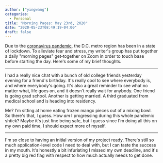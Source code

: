 ```yaml
---
author: ["yingwang"]
categories:
  - Personal
title: "Morning Pages: May 23rd, 2020"
date: "2020-05-23T08:49:19-04:00"
draft: false
---
```


Due to the [coronavirus
pandemic](https://en.wikipedia.org/wiki/2019-20_coronavirus_pandemic), the D.C.
metro region has been in a state of lockdown. To alleviate fear and stress, my
writer's group has put together a daily "morning pages" get-together on Zoom in
order to touch base before starting the day. Here's some of my brief thoughts.

---

I had a really nice chat with a bunch of old college friends yesterday evening
for a friend's birthday. It's really cool to see where everybody is, and where
everybody's going. It's also a great reminder to see what no matter what, life
goes on, and it doesn't really wait for anybody. One friend is going grad
school. Another is getting married. A third graduated from medical school and is
heading into residency.

Me? I'm sitting at home eating frozen mango pieces out of a mixing bowl. So
there's that, I guess. How _am_ I progressing during this whole pandemic shtick?
Maybe it's just fine being safe, but I guess since I'm doing all this on my own
paid time, I should expect more of myself.

---

I'm so close to having an initial version of my project ready. There's still so
much application-level code I need to deal with, but I can taste the success in
my mouth. It's honestly a bit infuriating I missed my own deadline, and it's a
pretty big red flag with respect to how much actually needs to get done.

